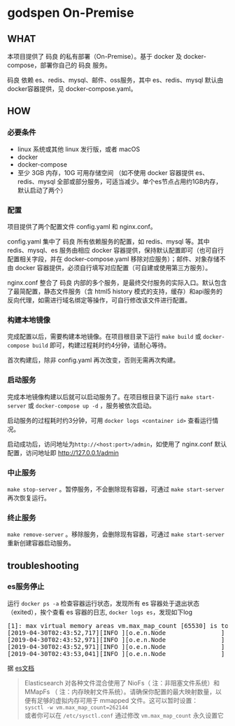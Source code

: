 # godspen On-Premise

## WHAT

本项目提供了 码良 的私有部署（On-Premise）。基于 docker 及 docker-compose，部署你自己的 码良 服务。

码良 依赖 es、redis、mysql、邮件、oss服务，其中 es、redis、mysql 默认由docker容器提供，见 docker-compose.yaml。

## HOW

### 必要条件

- linux 系统或其他 linux 发行版，或者 macOS
- docker
- docker-compose
- 至少 3GB 内存，10G 可用存储空间 （如不使用 docker 容器提供 es、redis、mysql 全部或部分服务，可适当减少。单个es节点占用约1GB内存，默认启动了两个）

### 配置

项目提供了两个配置文件 config.yaml 和 nginx.conf。

config.yaml 集中了 码良 所有依赖服务的配置，如 redis、mysql 等。其中 redis、mysql、es 服务由相应 docker 容器提供，保持默认配置即可（也可自行配置相关字段，并在 docker-compose.yaml 移除对应服务）；邮件、对象存储不由 docker 容器提供，必须自行填写对应配置（可自建或使用第三方服务）。

nginx.conf 整合了 码良 内部的多个服务，是最终交付服务的实际入口。默认包含了最简配置，静态文件服务（含 html5 history 模式的支持，缓存）和api服务的反向代理，如需进行域名绑定等操作，可自行修改该文件进行配置。

### 构建本地镜像

完成配置以后，需要构建本地镜像。在项目根目录下运行 `make build` 或 `docker-compose build` 即可，构建过程耗时约4分钟，请耐心等待。

首次构建后，除非 config.yaml 再次改变，否则无需再次构建。


### 启动服务

完成本地镜像构建以后就可以启动服务了。在项目根目录下运行 `make start-server` 或 `docker-compose up -d` ，服务被依次启动。

启动服务的过程耗时约3分钟，可用 `docker logs <container id>` 查看运行情况。

启动成功后，访问地址为`http://<host:port>/admin`，如使用了 nginx.conf 默认配置，访问地址即 http://127.0.0.1/admin

### 中止服务

`make stop-server` 。暂停服务，不会删除现有容器，可通过 `make start-server` 再次恢复运行。

### 终止服务

`make remove-server` 。移除服务，会删除现有容器，可通过 `make start-server` 重新创建容器启动服务。

## troubleshooting

### es服务停止

运行 `docker ps -a` 检查容器运行状态，发现所有 es 容器处于退出状态（exited），挨个查看 es 容器的日志, `docker logs es`，发现如下log

<pre>
[1]: max virtual memory areas vm.max_map_count [65530] is too low, increase to at least [262144]
[2019-04-30T02:43:52,717][INFO ][o.e.n.Node               ] [gKecOlD] stopping ...
[2019-04-30T02:43:52,971][INFO ][o.e.n.Node               ] [gKecOlD] stopped
[2019-04-30T02:43:52,971][INFO ][o.e.n.Node               ] [gKecOlD] closing ...
[2019-04-30T02:43:53,041][INFO ][o.e.n.Node               ] [gKecOlD] closed
</pre>

据 [es文档](https://www.elastic.co/guide/en/elasticsearch/reference/6.7/vm-max-map-count.html)

> Elasticsearch 对各种文件混合使用了 NioFs（ 注：非阻塞文件系统）和 MMapFs （ 注：内存映射文件系统）。请确保你配置的最大映射数量，以便有足够的虚拟内存可用于 mmapped 文件。这可以暂时设置：   
`sysctl -w vm.max_map_count=262144`   
或者你可以在 `/etc/sysctl.conf` 通过修改 `vm.max_map_count` 永久设置它   
